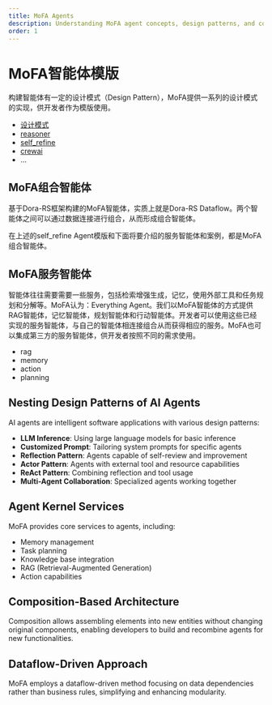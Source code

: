 ```yaml
---
title: MoFA Agents
description: Understanding MoFA agent concepts, design patterns, and composition
order: 1
---
```


# MoFA智能体模版

构建智能体有一定的设计模式（Design Pattern），MoFA提供一系列的设计模式的实现，供开发者作为模版使用。

- [设计模式](templates/design_patterns.md)
- [reasoner](templates/reasoner_template.md)
- [self_refine](templates/self_refine_template.md)
- [crewai](templates/crewai_template.md)
- ...

## MoFA组合智能体

基于Dora-RS框架构建的MoFA智能体，实质上就是Dora-RS Dataflow。两个智能体之间可以通过数据连接进行组合，从而形成组合智能体。

在上述的self_refine Agent模版和下面将要介绍的服务智能体和案例，都是MoFA组合智能体。

## MoFA服务智能体

智能体往往需要需要一些服务，包括检索增强生成，记忆，使用外部工具和任务规划和分解等。MoFA认为：Everything Agent。我们以MoFA智能体的方式提供RAG智能体，记忆智能体，规划智能体和行动智能体。开发者可以使用这些已经实现的服务智能体，与自己的智能体相连接组合从而获得相应的服务。MoFA也可以集成第三方的服务智能体，供开发者按照不同的需求使用。

- rag
- memory
- action
- planning

## Nesting Design Patterns of AI Agents

AI agents are intelligent software applications with various design patterns:

- **LLM Inference**: Using large language models for basic inference
- **Customized Prompt**: Tailoring system prompts for specific agents
- **Reflection Pattern**: Agents capable of self-review and improvement
- **Actor Pattern**: Agents with external tool and resource capabilities
- **ReAct Pattern**: Combining reflection and tool usage
- **Multi-Agent Collaboration**: Specialized agents working together

## Agent Kernel Services

MoFA provides core services to agents, including:
- Memory management
- Task planning
- Knowledge base integration
- RAG (Retrieval-Augmented Generation)
- Action capabilities

## Composition-Based Architecture

Composition allows assembling elements into new entities without changing original components, enabling developers to build and recombine agents for new functionalities.

## Dataflow-Driven Approach

MoFA employs a dataflow-driven method focusing on data dependencies rather than business rules, simplifying and enhancing modularity.

